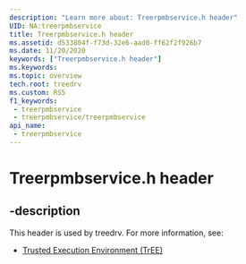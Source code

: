 ```yaml
---
description: "Learn more about: Treerpmbservice.h header"
UID: NA:treerpmbservice
title: Treerpmbservice.h header
ms.assetid: d533804f-f73d-32e6-aad0-ff62f2f926b7
ms.date: 11/20/2020
keywords: ["Treerpmbservice.h header"]
ms.keywords: 
ms.topic: overview
tech.root: treedrv
ms.custom: RS5
f1_keywords:
 - treerpmbservice
 - treerpmbservice/treerpmbservice
api_name:
 - treerpmbservice
---
```


# Treerpmbservice.h header


## -description

This header is used by treedrv. For more information, see:

- [Trusted Execution Environment (TrEE)](../_treedrv/index.md)<br><br>


